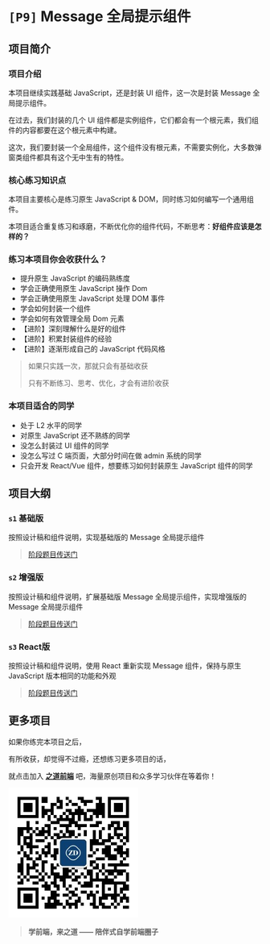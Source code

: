 # `[P9]` Message 全局提示组件

## 项目简介

### 项目介绍

本项目继续实践基础 JavaScript，还是封装 UI 组件，这一次是封装 Message 全局提示组件。

在过去，我们封装的几个 UI 组件都是实例组件，它们都会有一个根元素，我们组件的内容都要在这个根元素中构建。

这次，我们要封装一个全局组件，这个组件没有根元素，不需要实例化，大多数弹窗类组件都具有这个无中生有的特性。



### 核心练习知识点

本项目主要核心是练习原生 JavaScript & DOM，同时练习如何编写一个通用组件。

本项目适合重复练习和琢磨，不断优化你的组件代码，不断思考：**好组件应该是怎样的？**



### 练习本项目你会收获什么？

- 提升原生 JavaScript 的编码熟练度
- 学会正确使用原生 JavaScript 操作 Dom
- 学会正确使用原生 JavaScript 处理 DOM 事件
- 学会如何封装一个组件
- 学会如何有效管理全局 Dom 元素
- 【进阶】深刻理解什么是好的组件
- 【进阶】积累封装组件的经验
- 【进阶】逐渐形成自己的 JavaScript 代码风格

> 如果只实践一次，那就只会有基础收获
>
> 只有不断练习、思考、优化，才会有进阶收获



### 本项目适合的同学

- 处于 L2 水平的同学
- 对原生 JavaScript 还不熟练的同学
- 没怎么封装过 UI 组件的同学
- 没怎么写过 C 端页面，大部分时间在做 admin 系统的同学
- 只会开发 React/Vue 组件，想要练习如何封装原生 JavaScript 组件的同学



## 项目大纲

### `s1` 基础版

按照设计稿和组件说明，实现基础版的 Message 全局提示组件

> [阶段题目传送门](./s1/)



### `s2` 增强版

按照设计稿和组件说明，扩展基础版 Message 全局提示组件，实现增强版的 Message 全局提示组件

> [阶段题目传送门](./s2/)



### `s3` React版

按照设计稿和组件说明，使用 React 重新实现 Message 组件，保持与原生 JavaScript 版本相同的功能和外观

> [阶段题目传送门](./s3/)


## 更多项目

如果你练完本项目之后，

有所收获，却觉得不过瘾，还想练习更多项目的话，

就点击加入 [**之道前端**](https://kcnrozgf41zs.feishu.cn/wiki/PBj0w5rjUiEWVgktZE0caKOunNc) 吧，海量原创项目和众多学习伙伴在等着你！

![公众号二维码](./res/qrcode.jpg)

> **学前端，来之道 —— 陪伴式自学前端圈子**